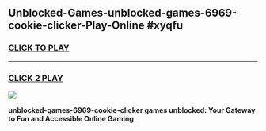 
## Unblocked-Games-unblocked-games-6969-cookie-clicker-Play-Online #xyqfu
<h3>
<a href="https://news.freeplayer.one?title=unblocked-games-6969-cookie-clicker&ref=3">CLICK TO PLAY</a></h3>
<hr>

<h3>
<a href="https://news.freeplayer.one?title=unblocked-games-6969-cookie-clicker&ref=3">CLICK 2 PLAY</a>
  
</h3>

<a href="https://news.freeplayer.one?title=unblocked-games-6969-cookie-clicker&ref=3"><img src="https://clearcache.store/games.png"></a>


**unblocked-games-6969-cookie-clicker games unblocked: Your Gateway to Fun and Accessible Online Gaming**
